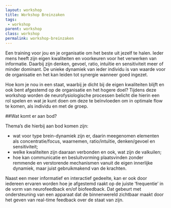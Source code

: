 ```yaml
---
layout: workshop
title: Workshop Breinzaken
tags:
 - workshop
parent: workshop
class: workshop
permalink: workshop-breinzaken
---
```

Een training voor jou en je organisatie om het beste uit jezelf te halen. Ieder mens heeft zijn eigen kwaliteiten en voorkeuren voor het verwerken van informatie. Daarbij zijn denken, gevoel, ratio, intuïtie en sensitiviteit meer of minder dominant. De unieke dynamiek van ieder individu is van waarde voor de organisatie en het kan leiden tot synergie wanneer goed ingezet.

Hoe kom je nou in een staat, waarbij je dicht bij de eigen kwaliteiten blijft en ook bent afgestemd op de organisatie en het hogere doel? Tijdens deze workshop worden de neurofysiologische processen belicht die hierin een rol spelen en wat je kunt doen om deze te beïnvloeden om in optimale flow te komen, als individu en met de groep.

##Wat komt er aan bod?

Thema’s die hierbij aan bod komen zijn:

* wat voor type brein-dynamiek zijn er, daarin meegenomen elementen als concentratie/focus, waarnemen, ratio/intuïtie, denken/gevoel en sensitiviteit;
* welke kwaliteiten zijn daaraan verbonden en ook, wat zijn de valkuilen;
* hoe kan communicatie en besluitvorming plaatsvinden zonder remmende en verstorende mechanismen vanuit de eigen innerlijke dynamiek, maar juist gebruikmakend van de krachten.

Naast een meer informatief en interactief gedeelte, kan er ook door iedereen ervaren worden hoe je afgestemd raakt op de juiste ‘frequentie’ in de vorm van neurofeedback en/of biofeedback. Dat gebeurt met ondersteuning van een apparaat dat de binnenwereld zichtbaar maakt door het geven van real-time feedback over de staat van zijn.